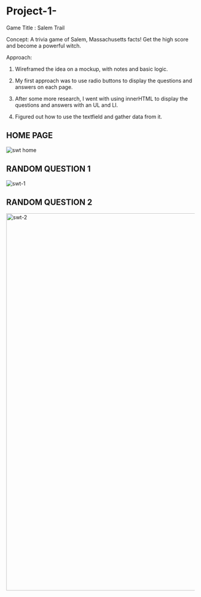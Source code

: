 # Project-1-

Game Title : Salem Trail


Concept: 
A trivia game of Salem, Massachusetts facts! Get the high score and become
a powerful witch.

Approach: 
1.  Wireframed the idea on a mockup, with notes and basic logic. 

2.  My first approach was to use radio buttons to display the questions and answers on each page. 

3. After some more research, I went with using innerHTML to display the questions and answers with an UL and LI. 

4. Figured out how to use the textfield and gather data from it. 


## HOME PAGE
![swt home](https://user-images.githubusercontent.com/69171194/112760320-7ab55c00-8fc4-11eb-955c-94db2c3c1260.png)

## RANDOM QUESTION 1
![swt-1](https://user-images.githubusercontent.com/69171194/112760516-3b3b3f80-8fc5-11eb-924d-837f26975d7a.png)

## RANDOM QUESTION 2
<img width="1005" alt="swt-2" src="https://user-images.githubusercontent.com/69171194/112760571-776ea000-8fc5-11eb-8279-d34c12679ee2.png">
